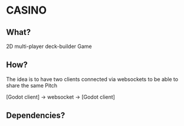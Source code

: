 # CASINO

## What?

2D multi-player deck-builder Game

## How?

The idea is to have two clients connected via websockets to be able to share the same Pitch

[Godot client] -> websocket -> [Godot client]

## Dependencies?
